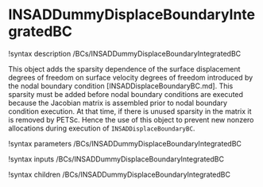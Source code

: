 # INSADDummyDisplaceBoundaryIntegratedBC

!syntax description /BCs/INSADDummyDisplaceBoundaryIntegratedBC

This object adds the sparsity dependence of the surface displacement degrees of
freedom on surface velocity degrees of freedom introduced by the nodal boundary
condition [INSADDisplaceBoundaryBC.md]. This sparsity must be added before
nodal boundary conditions are executed because the Jacobian matrix is assembled
prior to nodal boundary condition execution. At that time, if there is unused
sparsity in the matrix it is removed by PETSc. Hence the use of this object to
prevent new nonzero allocations during execution of `INSADDisplaceBoundaryBC`.

!syntax parameters /BCs/INSADDummyDisplaceBoundaryIntegratedBC

!syntax inputs /BCs/INSADDummyDisplaceBoundaryIntegratedBC

!syntax children /BCs/INSADDummyDisplaceBoundaryIntegratedBC
